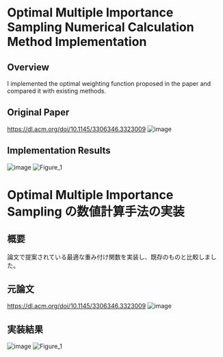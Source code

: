 # Optimal Multiple Importance Sampling Numerical Calculation Method Implementation

## Overview
I implemented the optimal weighting function proposed in the paper and compared it with existing methods.

## Original Paper
https://dl.acm.org/doi/10.1145/3306346.3323009
![image](https://github.com/user-attachments/assets/b1e0597c-84dc-4cee-8d48-4905d6eb0506)

## Implementation Results
![image](https://github.com/user-attachments/assets/8d4fafb7-c976-42d3-aadd-d9419b98742f)
![Figure_1](https://github.com/user-attachments/assets/e1340d31-9fbd-4dfb-89c7-5974840b4997)


# Optimal Multiple Importance Sampling の数値計算手法の実装

## 概要
論文で提案されている最適な重み付け関数を実装し、既存のものと比較しました。

## 元論文
https://dl.acm.org/doi/10.1145/3306346.3323009
![image](https://github.com/user-attachments/assets/ed9c41be-ebf7-444a-aeda-54dab6b0dbe7)

## 実装結果
![image](https://github.com/user-attachments/assets/ff0195e9-6fcb-4104-a41c-995c606cef5e)
![Figure_1](https://github.com/user-attachments/assets/e1340d31-9fbd-4dfb-89c7-5974840b4997)

